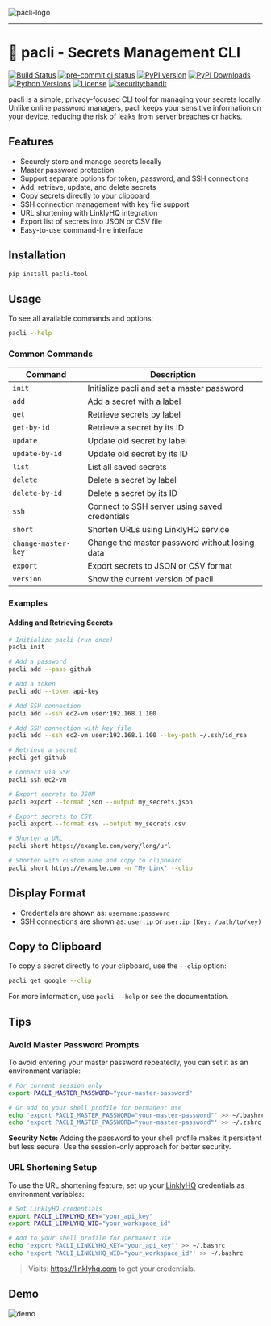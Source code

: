 ![pacli-logo](https://github.com/user-attachments/assets/742d776d-107a-495e-8bcf-5f68f25a087f)

___

# 🔐 pacli - Secrets Management CLI

[![Build Status](https://github.com/imshakil/pacli/actions/workflows/release.yml/badge.svg)](https://github.com/imshakil/pacli/actions)
[![pre-commit.ci status](https://results.pre-commit.ci/badge/github/imShakil/pacli/main.svg)](https://results.pre-commit.ci/latest/github/imShakil/pacli/main)
[![PyPI version](https://img.shields.io/pypi/v/pacli-tool.svg)](https://pypi.org/project/pacli-tool/)
[![PyPI Downloads](https://static.pepy.tech/badge/pacli-tool)](https://pepy.tech/projects/pacli-tool)
[![Python Versions](https://img.shields.io/pypi/pyversions/pacli-tool.svg)](https://pypi.org/project/pacli-tool/)
[![License](https://img.shields.io/github/license/imshakil/pacli)](LICENSE)
[![security:bandit](https://img.shields.io/badge/security-bandit-yellow.svg)](https://github.com/imShakil/pacli)

pacli is a simple, privacy-focused CLI tool for managing your secrets locally. Unlike online password managers, pacli keeps your sensitive information on your device, reducing the risk of leaks from server breaches or hacks.

## Features

- Securely store and manage secrets locally
- Master password protection
- Support separate options for token, password, and SSH connections
- Add, retrieve, update, and delete secrets
- Copy secrets directly to your clipboard
- SSH connection management with key file support
- URL shortening with LinklyHQ integration
- Export list of secrets into JSON or CSV file
- Easy-to-use command-line interface

## Installation

```sh
pip install pacli-tool
```

## Usage

To see all available commands and options:

```sh
pacli --help
```

### Common Commands

| Command                | Description                                      |
|------------------------|--------------------------------------------------|
| `init`                 | Initialize pacli and set a master password       |
| `add`                  | Add a secret with a label                        |
| `get`                  | Retrieve secrets by label                        |
| `get-by-id`            | Retrieve a secret by its ID                      |
| `update`               | Update old secret by label                       |
| `update-by-id`         | Update old secret by its ID                      |
| `list`                 | List all saved secrets                           |
| `delete`               | Delete a secret by label                         |
| `delete-by-id`         | Delete a secret by its ID                        |
| `ssh`                  | Connect to SSH server using saved credentials    |
| `short`                | Shorten URLs using LinklyHQ service              |
| `change-master-key`    | Change the master password without losing data   |
| `export`               | Export secrets to JSON or CSV format             |
| `version`              | Show the current version of pacli                |

### Examples

#### Adding and Retrieving Secrets

```sh
# Initialize pacli (run once)
pacli init

# Add a password
pacli add --pass github

# Add a token
pacli add --token api-key

# Add SSH connection
pacli add --ssh ec2-vm user:192.168.1.100

# Add SSH connection with key file
pacli add --ssh ec2-vm user:192.168.1.100 --key-path ~/.ssh/id_rsa

# Retrieve a secret
pacli get github

# Connect via SSH
pacli ssh ec2-vm

# Export secrets to JSON
pacli export --format json --output my_secrets.json

# Export secrets to CSV
pacli export --format csv --output my_secrets.csv

# Shorten a URL
pacli short https://example.com/very/long/url

# Shorten with custom name and copy to clipboard
pacli short https://example.com -n "My Link" --clip
```

## Display Format

- Credentials are shown as: `username:password`
- SSH connections are shown as: `user:ip` or `user:ip (Key: /path/to/key)`

## Copy to Clipboard

To copy a secret directly to your clipboard, use the `--clip` option:

```sh
pacli get google --clip
```

For more information, use `pacli --help` or see the documentation.

## Tips

### Avoid Master Password Prompts

To avoid entering your master password repeatedly, you can set it as an environment variable:

```sh
# For current session only
export PACLI_MASTER_PASSWORD="your-master-password"

# Or add to your shell profile for permanent use
echo 'export PACLI_MASTER_PASSWORD="your-master-password"' >> ~/.bashrc  # For bash
echo 'export PACLI_MASTER_PASSWORD="your-master-password"' >> ~/.zshrc   # For zsh
```

**Security Note:** Adding the password to your shell profile makes it persistent but less secure. Use the session-only approach for better security.

### URL Shortening Setup

To use the URL shortening feature, set up your [LinklyHQ](https://linklyhq.com) credentials as environment variables:

```sh
# Set LinklyHQ credentials
export PACLI_LINKLYHQ_KEY="your_api_key"
export PACLI_LINKLYHQ_WID="your_workspace_id"

# Add to your shell profile for permanent use
echo 'export PACLI_LINKLYHQ_KEY="your_api_key"' >> ~/.bashrc
echo 'export PACLI_LINKLYHQ_WID="your_workspace_id"' >> ~/.bashrc
```

> Visits: https://linklyhq.com to get your credentials.

## Demo

![demo](https://github.com/user-attachments/assets/be7ea309-9f5c-4f5a-a4f3-fdf065577d8b)
